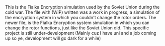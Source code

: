 This is the Fialka Encryption simulation used by the Soviet Union during the cold war. The file with (WIP) written was a work in progress, a simulation of the encryption system in which you couldn't change the rotor orders.
The newer file, is the Fialka Encryption system simulation in which you can change the rotor functions, just like the Soviet Union did.
This specific project is still under-development (Mainly cuz I have uni and a job coming up so ye, development will go dark for a while)
